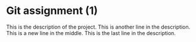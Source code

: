  # Git assignment (1)
 This is the description of the project.
 This is another line in the description.
 This is a new line in the middle.
 This is the last line in the description.
